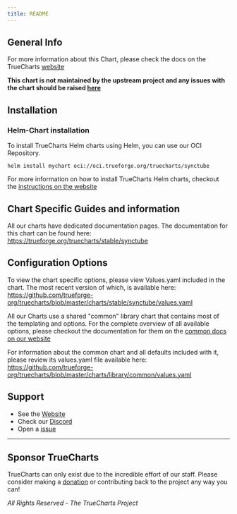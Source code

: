 ```yaml
---
title: README
---
```


## General Info

For more information about this Chart, please check the docs on the TrueCharts [website](https://trueforge.org/truecharts/stable/synctube)

**This chart is not maintained by the upstream project and any issues with the chart should be raised [here](https://github.com/trueforge-org/truecharts/issues/new/choose)**

## Installation

### Helm-Chart installation

To install TrueCharts Helm charts using Helm, you can use our OCI Repository.

`helm install mychart oci://oci.trueforge.org/truecharts/synctube`

For more information on how to install TrueCharts Helm charts, checkout the [instructions on the website](https://trueforge.org/truecharts/truecharts/guides/)

## Chart Specific Guides and information

All our charts have dedicated documentation pages.
The documentation for this chart can be found here:
https://trueforge.org/truecharts/stable/synctube

## Configuration Options

To view the chart specific options, please view Values.yaml included in the chart.
The most recent version of which, is available here: https://github.com/trueforge-org/truecharts/blob/master/charts/stable/synctube/values.yaml

All our Charts use a shared "common" library chart that contains most of the templating and options.
For the complete overview of all available options, please checkout the documentation for them on the [common docs on our website](https://trueforge.org/truecharts-common/)

For information about the common chart and all defaults included with it, please review its values.yaml file available here: https://github.com/trueforge-org/truecharts/blob/master/charts/library/common/values.yaml

## Support

- See the [Website](https://truecharts.org)
- Check our [Discord](https://discord.gg/tVsPTHWTtr)
- Open a [issue](https://github.com/trueforge-org/truecharts/issues/new/choose)

---

## Sponsor TrueCharts

TrueCharts can only exist due to the incredible effort of our staff.
Please consider making a [donation](https://trueforge.org/general/sponsor/) or contributing back to the project any way you can!

_All Rights Reserved - The TrueCharts Project_
